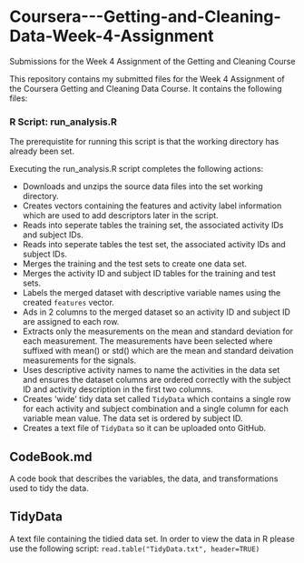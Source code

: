 # Coursera---Getting-and-Cleaning-Data-Week-4-Assignment
Submissions for the Week 4 Assignment of the Getting and Cleaning Course

This repository contains my submitted files for the Week 4 Assignment of the Coursera Getting and Cleaning Data Course.  It contains the following files:

### R Script: run_analysis.R

The prerequistite for running this script is that the working directory has already been set.

Executing the run_analysis.R script completes the following actions:
- Downloads and unzips the source data files into the set working directory.
- Creates vectors containing the features and activity label information which are used to add descriptors later in the script. 
- Reads into seperate tables the training set, the associated activity IDs and  subject IDs.
- Reads into seperate tables the test set, the associated activity IDs and subject IDs.
- Merges the training and the test sets to create one data set.
- Merges the activity ID and subject ID tables for the training and test sets.  
- Labels the merged dataset with descriptive variable names using the created `features` vector.
- Ads in 2 columns to the merged dataset so an activity ID and subject ID are assigned to each row.
- Extracts only the measurements on the mean and standard deviation for each measurement. The measurements have been selected where suffixed with mean() or std() which are the mean and standard deivation measurements for the signals.  
- Uses descriptive activity names to name the activities in the data set and ensures the dataset columns are ordered correctly with the subject ID and activity description in the first two columns.
- Creates 'wide' tidy data set called `TidyData` which contains a single row for each activity and subject combination and a single column for  each variable mean value.  The data set is ordered by subject ID. 
- Creates a text file of `TidyData` so it can be uploaded onto GitHub.  

## CodeBook.md

A code book that describes the variables, the data, and transformations used to tidy the data.

## TidyData

A text file containing the tidied data set.  In order to view the data in R please use the following script: `read.table("TidyData.txt", header=TRUE)`
